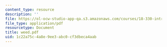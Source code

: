 ```yaml
---
content_type: resource
description: ''
file: https://ol-ocw-studio-app-qa.s3.amazonaws.com/courses/18-330-introduction-to-numerical-analysis-spring-2004/1c22a75c4a8e9ee3abc0cf3dbeca4aab_weed.pdf
file_type: application/pdf
resourcetype: Document
title: weed.pdf
uid: 1c22a75c-4a8e-9ee3-abc0-cf3dbeca4aab
---
```

